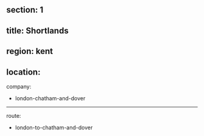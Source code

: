 section: 1
----
title: Shortlands
----
region: kent
----
location: 
----
company:
- london-chatham-and-dover
----
route:
- london-to-chatham-and-dover
